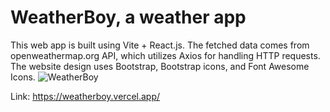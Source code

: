 # WeatherBoy, a weather app

This web app is built using Vite + React.js. The fetched data comes from openweathermap.org API, which utilizes Axios for handling HTTP requests. The website design uses Bootstrap, Bootstrap icons, and Font Awesome Icons. 
![WeatherBoy](https://i.imgur.com/qzpwgv2.png)

Link: https://weatherboy.vercel.app/
